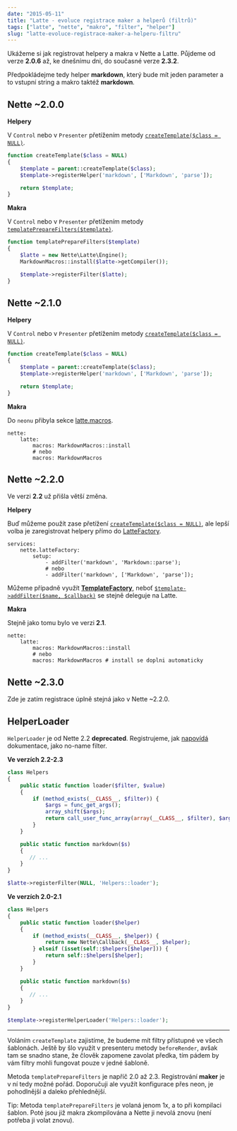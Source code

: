 ```yaml
---
date: "2015-05-11"
title: "Latte - evoluce registrace maker a helperů (filtrů)"
tags: ["latte", "nette", "makro", "filter", "helper"]
slug: "latte-evoluce-registrace-maker-a-helperu-filtru"
---
```


Ukážeme si jak registrovat helpery a makra v Nette a Latte. Půjdeme od verze **2.0.6** až, ke dnešnímu dni, do současné verze **2.3.2**.

<!--more-->

Předpokládejme tedy helper **markdown**, který bude mít jeden parameter a to vstupní string a makro taktéž **markdown**.

## Nette ~2.0.0

**Helpery**

V `Control` nebo v `Presenter` přetížením metody [`createTemplate($class = NULL)`](http://nette.merxes.cz/api/2.0.6-PHP5.3/source-class-Nette.Application.UI.Control.html#61).

```php
function createTemplate($class = NULL)
{
    $template = parent::createTemplate($class);
    $template->registerHelper('markdown', ['Markdown', 'parse']);

    return $template;
}
```

**Makra**

V `Control` nebo v `Presenter` přetížením metody [`templatePrepareFilters($template)`](http://nette.merxes.cz/api/2.0.6-PHP5.3/source-class-Nette.Application.UI.Control.html#103).

```php
function templatePrepareFilters($template)
{
    $latte = new Nette\Latte\Engine();
    MarkdownMacros::install($latte->getCompiler());

    $template->registerFilter($latte);
}
```

## Nette ~2.1.0

**Helpery**

V `Control` nebo v `Presenter` přetížením metody [`createTemplate($class = NULL)`](http://nette.merxes.cz/api/2.1-dev-PHP5.3/source-class-Nette.Application.UI.Control.html#61).

```php
function createTemplate($class = NULL)
{
    $template = parent::createTemplate($class);
    $template->registerHelper('markdown', ['Markdown', 'parse']);

    return $template;
}
```

**Makra**

Do `neonu` přibyla sekce [latte.macros](http://nette.merxes.cz/api/2.1-dev-PHP5.3/source-class-Nette.Config.Extensions.NetteExtension.html#293).

```
nette:
    latte:
        macros: MarkdownMacros::install
        # nebo
        macros: MarkdownMacros
```

## Nette ~2.2.0

Ve verzi **2.2** už přišla větší změna.

**Helpery**

Buď můžeme použít zase přetížení [`createTemplate($class = NULL)`](http://api.nette.org/2.2.9/source-Application.UI.Control.php.html#62-69), ale lepší volba je zaregistrovat helpery přímo do [LatteFactory](http://api.nette.org/2.2.9/Nette.Bridges.ApplicationLatte.ILatteFactory.html).

```
services:
    nette.latteFactory:
        setup:
            - addFilter('markdown', 'Markdown::parse');
            # nebo
            - addFilter('markdown', ['Markdown', 'parse']);
```

Můžeme případně využít [**TemplateFactory**](http://api.nette.org/2.2.9/Nette.Bridges.ApplicationLatte.TemplateFactory.html), neboť [`$template->addFilter($name, $callback)`](http://api.nette.org/2.2.9/source-Bridges.ApplicationLatte.Template.php.html#77-86) se stejně deleguje na Latte.

**Makra**

Stejně jako tomu bylo ve verzi **2.1**.

```
nette:
    latte:
        macros: MarkdownMacros::install
        # nebo
        macros: MarkdownMacros # install se doplni automaticky
```

## Nette ~2.3.0

Zde je zatím registrace úplně stejná jako v Nette ~2.2.0.

## HelperLoader

`HelperLoader` je od Nette 2.2 **deprecated**. Registrujeme, jak [napovídá](http://doc.nette.org/cs/2.3/templating#toc-univerzalni-filter) dokumentace, jako no-name filter.

**Ve verzích 2.2-2.3**

```php
class Helpers
{
    public static function loader($filter, $value)
    {
        if (method_exists(__CLASS__, $filter)) {
            $args = func_get_args();
            array_shift($args);
            return call_user_func_array(array(__CLASS__, $filter), $args);
        }
    }

    public static function markdown($s)
    {
       // ...
    }
}
```

```php
$latte->registerFilter(NULL, 'Helpers::loader');
```
**Ve verzích 2.0-2.1**

```php
class Helpers
{
    public static function loader($helper)
    {
        if (method_exists(__CLASS__, $helper)) {
            return new Nette\Callback(__CLASS__, $helper);
        } elseif (isset(self::$helpers[$helper])) {
            return self::$helpers[$helper];
        }
    }

    public static function markdown($s)
    {
       // ...
    }
}
```

```php
$template->registerHelperLoader('Helpers::loader');
```

------

Voláním `createTemplate` zajistíme, že budeme mít filtry přístupné ve všech šablonách. Ještě by šlo využít v presenteru metody `beforeRender`, avšak tam se snadno stane, že člověk zapomene zavolat předka, tím pádem by vám filtry mohli fungovat pouze v jedné šabloně.

Metoda `templatePrepareFilters` je napříč 2.0 až 2.3. Registrování **maker** je v ní tedy možné pořád. Doporučuji ale využít konfigurace přes neon, je pohodlnější a daleko přehlednější.

Tip: Metoda `templatePrepareFilters` je volaná jenom 1x, a to při kompilaci šablon. Poté jsou již makra zkompilována a Nette ji nevolá znovu (není potřeba ji volat znovu).
